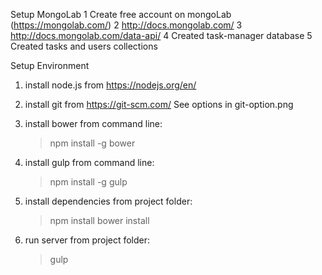 Setup MongoLab
1	Create free account on mongoLab (https://mongolab.com/)
2	http://docs.mongolab.com/
3	http://docs.mongolab.com/data-api/
4	Created task-manager database
5	Created tasks and users collections


Setup Environment
1. install node.js from https://nodejs.org/en/


2. install git from https://git-scm.com/
	See options in git-option.png


3. install bower from command line: 
	> npm install -g bower


4. install gulp from command line: 
	> npm install -g gulp


5. install dependencies from project folder:
	> npm install
	> bower install

6. run server from project folder:
	> gulp